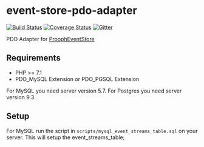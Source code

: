 # event-store-pdo-adapter

[![Build Status](https://travis-ci.org/prooph/event-store-pdo-adapter.svg?branch=master)](https://travis-ci.org/prooph/event-store-pdo-adapter)
[![Coverage Status](https://coveralls.io/repos/prooph/event-store-pdo-adapter/badge.svg?branch=master&service=github)](https://coveralls.io/github/prooph/event-store-pdo-adapter?branch=master)
[![Gitter](https://badges.gitter.im/Join%20Chat.svg)](https://gitter.im/prooph/improoph)

PDO Adapter for [ProophEventStore](https://github.com/prooph/event-store)

Requirements
------------

- PHP >= 7.1
- PDO_MySQL Extension or PDO_PGSQL Extension

For MySQL you need server version 5.7.
For Postgres you need server version 9.3.

Setup
-----

For MySQL run the script in `scripts/mysql_event_streams_table.sql` on your server.
This will setup the event_streams_table;
